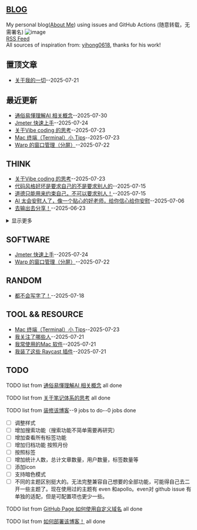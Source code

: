 ## [BLOG](https://sunyuan686.github.io/blog/)
My personal blog([About Me](https://github.com/sunyuan686/blog/issues/6)) using issues and GitHub Actions (随意转载，无需署名)
![image](https://github.com/user-attachments/assets/a168bf11-661e-4566-b042-7fc9544de528)
<br>
[RSS Feed](https://raw.githubusercontent.com/sunyuan686/blog/master/feed.xml)
<br>
All sources of inspiration from: [yihong0618](https://github.com/yihong0618/gitblog), thanks for his work! 
<br>

## 置顶文章
- [关于我的一切](https://github.com/sunyuan686/blog/issues/20)--2025-07-21
## 最近更新
- [通俗易懂理解AI 相关概念](https://github.com/sunyuan686/blog/issues/25)--2025-07-30
- [Jmeter 快速上手](https://github.com/sunyuan686/blog/issues/24)--2025-07-24
- [关于Vibe coding 的思考](https://github.com/sunyuan686/blog/issues/23)--2025-07-23
- [Mac 终端（Terminal）小 Tips](https://github.com/sunyuan686/blog/issues/22)--2025-07-23
- [Warp 的窗口管理（分屏）](https://github.com/sunyuan686/blog/issues/21)--2025-07-22
## THINK

- [关于Vibe coding 的思考](https://github.com/sunyuan686/blog/issues/23)--2025-07-23
- [代码风格好坏是要求自己的不是要求别人的](https://github.com/sunyuan686/blog/issues/15)--2025-07-15
- [道德只能用来约束自己，不可以要求别人！](https://github.com/sunyuan686/blog/issues/14)--2025-07-15
- [AI 太会安慰人了，像一个贴心的好老师，给你信心给你安慰](https://github.com/sunyuan686/blog/issues/4)--2025-07-06
- [去输出去分享！](https://github.com/sunyuan686/blog/issues/3)--2025-06-23
<details><summary>显示更多</summary>

- [学计算机一定要折腾，不怕麻烦。](https://github.com/sunyuan686/blog/issues/2)--2025-06-22
</details>

## SOFTWARE

- [Jmeter 快速上手](https://github.com/sunyuan686/blog/issues/24)--2025-07-24
- [Warp 的窗口管理（分屏）](https://github.com/sunyuan686/blog/issues/21)--2025-07-22
## RANDOM

- [都不会写字了！](https://github.com/sunyuan686/blog/issues/16)--2025-07-18
## TOOL && RESOURCE

- [Mac 终端（Terminal）小 Tips](https://github.com/sunyuan686/blog/issues/22)--2025-07-23
- [我关注了哪些人](https://github.com/sunyuan686/blog/issues/19)--2025-07-21
- [我常使用的Mac 软件](https://github.com/sunyuan686/blog/issues/18)--2025-07-21
- [我装了这些 Raycast 插件](https://github.com/sunyuan686/blog/issues/17)--2025-07-21
## TODO
TODO list from [通俗易懂理解AI 相关概念](https://github.com/sunyuan686/blog/issues/25) all done

TODO list from [关于笔记体系的思考](https://github.com/sunyuan686/blog/issues/11) all done

TODO list from [装修该博客](https://github.com/sunyuan686/blog/issues/10)--9 jobs to do--0 jobs done
- [ ] 调整样式
- [ ] 增加搜索功能（搜索功能不简单需要再研究）
- [ ] 增加查看所有标签功能
- [ ] 增加归档功能 按照月份 
- [ ] 按照标签
- [ ] 增加统计人数，总计文章数量，用户数量，标签数量等
- [ ] 添加icon
- [ ] 支持暗色模式
- [ ] 不同的主题区别挺大的。无法完整兼容自己想要的全部功能，可能得自己去二开一些主题了。现在使用过的主题有 even 和apollo。even对 github issue 有单独的适配，但是可配置项也更少一些。

TODO list from [GitHub Page 如何使用自定义域名](https://github.com/sunyuan686/blog/issues/9) all done

TODO list from [如何部署该博客！](https://github.com/sunyuan686/blog/issues/8) all done

